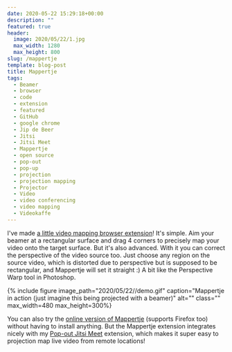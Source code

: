 ```yaml
---
date: 2020-05-22 15:29:18+00:00
description: ""
featured: true
header:
  image: 2020/05/22/1.jpg
  max_width: 1280
  max_height: 800
slug: /mappertje
template: blog-post
title: Mappertje
tags:
  - Beamer
  - browser
  - code
  - extension
  - featured
  - GitHub
  - google chrome
  - Jip de Beer
  - Jitsi
  - Jitsi Meet
  - Mappertje
  - open source
  - pop-out
  - pop-up
  - projection
  - projection mapping
  - Projector
  - Video
  - video conferencing
  - video mapping
  - Videokaffe
---
```


I've made [a little video mapping browser extension](http://mappertje.debeer.it)! It's simple. Aim your beamer at a rectangular surface and drag 4 corners to precisely map your video onto the target surface. But it's also advanced. With it you can correct the perspective of the video source too. Just choose any region on the source video, which is distorted due to perspective but is supposed to be rectangular, and Mappertje will set it straight :) A bit like the Perspective Warp tool in Photoshop.

{% include figure image_path="2020/05/22//demo.gif" caption="Mappertje in action (just imagine this being projected with a beamer)" alt="" class="" max_width=480 max_height=300%}

You can also try the [online version of Mappertje](https://mappertje.debeer.it/src/#/) (supports Firefox too) without having to install anything. But the Mappertje extension integrates nicely with my [Pop-out Jitsi Meet](https://chrome.google.com/webstore/detail/pop-out-jitsi-meet/boklbbjieahngbnhdmlhldjjibdnnbcn/) extension, which makes it super easy to projection map live video from remote locations!
